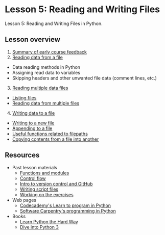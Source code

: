 # Lesson 5: Reading and Writing Files
Lesson 5: Reading and Writing Files in Python. 

## Lesson overview
1. [Summary of early course feedback](Lesson/midterm-feedback.md)
2. [Reading data from a file](Lesson/reading-data-from-file.md)
  - Data reading methods in Python
  - Assigning read data to variables
  - Skipping headers and other unwanted file data (comment lines, etc.)
3. [Reading multiple data files](Lesson/reading-multiple-files.md)
  - [Listing files](Lesson/reading-multiple-files.md#2.-Listing-files)
  - [Reading data from multiple files](Lesson/reading-multiple-files.md#3.Reading-data-from-multiple-files)
4. [Writing data to a file](Lesson/writing-to-file.md)
  - [Writing to a new file](Lesson/writing-to-file.md#Writing-to-a-new-file)
  - [Appending to a file](Lesson/writing-to-file.md#append)
  - [Useful functions related to filepaths](Lesson/writing-to-file.md#useful-functions)
  - [Copying contents from a file into another](Lesson/writing-to-file.md#copying-files)
  
## Resources
- Past lesson materials
  - [Functions and modules](https://github.com/Python-for-geo-people/Functions-and-modules)
  - [Control flow](https://github.com/Python-for-geo-people/Control-flow)
  - [Intro to version control and GitHub](https://github.com/Python-for-geo-people/Diving-into-Python/tree/master/Lesson/intro-to-GitHub.md)
  - [Writing script files](https://github.com/Python-for-geo-people/Diving-into-Python/tree/master/Lesson/writing-scripts.md)
  - [Working on the exercises](https://github.com/Python-for-geo-people/Diving-into-Python/tree/master/Lesson/working-on-assignment.md)
- Web pages
  - [Codecademy's Learn to program in Python](https://www.codecademy.com/learn/python)
  - [Software Carpentry's programming in Python](https://swcarpentry.github.io/python-novice-inflammation/)
- Books
  - [Learn Python the Hard Way](http://learnpythonthehardway.org/book/)
  - [Dive into Python 3](http://www.diveinto.org/python3/)
